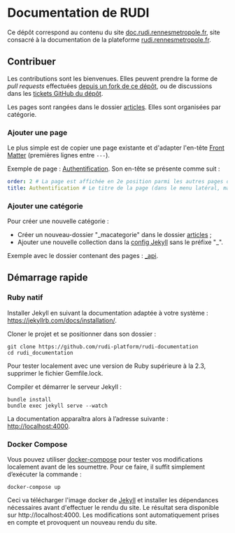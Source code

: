 # Documentation de RUDI

Ce dépôt correspond au contenu du site [doc.rudi.rennesmetropole.fr](https://doc.rudi.rennesmetropole.fr), site consacré à la documentation de la plateforme [rudi.rennesmetropole.fr](https://rudi.rennesmetropole.fr).

## Contribuer

Les contributions sont les bienvenues. Elles peuvent prendre la forme de _pull requests_ effectuées [depuis un fork de ce dépôt](https://help.github.com/articles/fork-a-repo/), ou de discussions dans les [tickets GitHub du dépôt](https://github.com/rudi-platform/rudi-documentation/issues).

Les pages sont rangées dans le dossier [articles](articles).
Elles sont organisées par catégorie.

### Ajouter une page

Le plus simple est de copier une page existante et d'adapter l'en-tête [Front Matter](https://jekyllrb.com/docs/front-matter/) (premières lignes entre `---`).

Exemple de page : [Authentification](articles/_api/authentification.md). Son en-tête se présente comme suit :

```yaml
order: 2 # La page est affichée en 2e position parmi les autres pages de la même catégorie dans le menu latéral
title: Authentification # Le titre de la page (dans le menu latéral, mais aussi dans le titre du navigateur)
```

### Ajouter une catégorie

Pour créer une nouvelle catégorie :

- Créer un nouveau-dossier "_macategorie" dans le dossier [articles](articles) ;
- Ajouter une nouvelle collection dans la [config Jekyll](_config.yml) sans le préfixe "_".

Exemple avec le dossier contenant des pages : [_api](articles/_api).

## Démarrage rapide

### Ruby natif

Installer Jekyll en suivant la documentation adaptée à votre système : https://jekyllrb.com/docs/installation/.

Cloner le projet et se positionner dans son dossier :

```
git clone https://github.com/rudi-platform/rudi-documentation
cd rudi_documentation
```

Pour tester localement avec une version de Ruby supérieure à la 2.3, supprimer le fichier Gemfile.lock.

Compiler et démarrer le serveur Jekyll :

```
bundle install
bundle exec jekyll serve --watch
```

La documentation apparaîtra alors à l’adresse suivante : <a href="http://localhost:4000">http://localhost:4000</a>.

### Docker Compose

Vous pouvez utiliser [docker-compose](https://docs.docker.com/compose/) pour tester vos modifications localement avant de les soumettre. Pour ce faire, il suffit simplement d’exécuter la commande :

```
docker-compose up
```

Ceci va télécharger l'image docker de [Jekyll](https://www.jekyll.io/) et installer les dépendances nécessaires avant d'effectuer le rendu du site. Le résultat sera disponible sur http://localhost:4000. Les modifications sont automatiquement prises en compte et provoquent un nouveau rendu du site.
